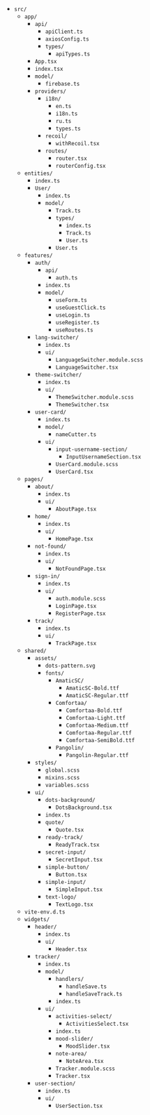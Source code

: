 - `src/`
  - `app/`
    - `api/`
      - `apiClient.ts`
      - `axiosConfig.ts`
      - `types/`
        - `apiTypes.ts`
    - `App.tsx`
    - `index.tsx`
    - `model/`
      - `firebase.ts`
    - `providers/`
      - `i18n/`
        - `en.ts`
        - `i18n.ts`
        - `ru.ts`
        - `types.ts`
      - `recoil/`
        - `withRecoil.tsx`
      - `routes/`
        - `router.tsx`
        - `routerConfig.tsx`
  - `entities/`
    - `index.ts`
    - `User/`
      - `index.ts`
      - `model/`
        - `Track.ts`
        - `types/`
          - `index.ts`
          - `Track.ts`
          - `User.ts`
        - `User.ts`
  - `features/`
    - `auth/`
      - `api/`
        - `auth.ts`
      - `index.ts`
      - `model/`
        - `useForm.ts`
        - `useGuestClick.ts`
        - `useLogin.ts`
        - `useRegister.ts`
        - `useRoutes.ts`
    - `lang-switcher/`
      - `index.ts`
      - `ui/`
        - `LanguageSwitcher.module.scss`
        - `LanguageSwitcher.tsx`
    - `theme-switcher/`
      - `index.ts`
      - `ui/`
        - `ThemeSwitcher.module.scss`
        - `ThemeSwitcher.tsx`
    - `user-card/`
      - `index.ts`
      - `model/`
        - `nameCutter.ts`
      - `ui/`
        - `input-username-section/`
          - `InputUsernameSection.tsx`
        - `UserCard.module.scss`
        - `UserCard.tsx`
  - `pages/`
    - `about/`
      - `index.ts`
      - `ui/`
        - `AboutPage.tsx`
    - `home/`
      - `index.ts`
      - `ui/`
        - `HomePage.tsx`
    - `not-found/`
      - `index.ts`
      - `ui/`
        - `NotFoundPage.tsx`
    - `sign-in/`
      - `index.ts`
      - `ui/`
        - `auth.module.scss`
        - `LoginPage.tsx`
        - `RegisterPage.tsx`
    - `track/`
      - `index.ts`
      - `ui/`
        - `TrackPage.tsx`
  - `shared/`
    - `assets/`
      - `dots-pattern.svg`
      - `fonts/`
        - `AmaticSC/`
          - `AmaticSC-Bold.ttf`
          - `AmaticSC-Regular.ttf`
        - `Comfortaa/`
          - `Comfortaa-Bold.ttf`
          - `Comfortaa-Light.ttf`
          - `Comfortaa-Medium.ttf`
          - `Comfortaa-Regular.ttf`
          - `Comfortaa-SemiBold.ttf`
        - `Pangolin/`
          - `Pangolin-Regular.ttf`
    - `styles/`
      - `global.scss`
      - `mixins.scss`
      - `variables.scss`
    - `ui/`
      - `dots-background/`
        - `DotsBackground.tsx`
      - `index.ts`
      - `quote/`
        - `Quote.tsx`
      - `ready-track/`
        - `ReadyTrack.tsx`
      - `secret-input/`
        - `SecretInput.tsx`
      - `simple-button/`
        - `Button.tsx`
      - `simple-input/`
        - `SimpleInput.tsx`
      - `text-logo/`
        - `TextLogo.tsx`
  - `vite-env.d.ts`
  - `widgets/`
    - `header/`
      - `index.ts`
      - `ui/`
        - `Header.tsx`
    - `tracker/`
      - `index.ts`
      - `model/`
        - `handlers/`
          - `handleSave.ts`
          - `handleSaveTrack.ts`
        - `index.ts`
      - `ui/`
        - `activities-select/`
          - `ActivitiesSelect.tsx`
        - `index.ts`
        - `mood-slider/`
          - `MoodSlider.tsx`
        - `note-area/`
          - `NoteArea.tsx`
        - `Tracker.module.scss`
        - `Tracker.tsx`
    - `user-section/`
      - `index.ts`
      - `ui/`
        - `UserSection.tsx`
